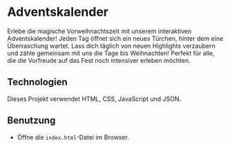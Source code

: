 # Adventskalender
Erlebe die magische Vorweihnachtszeit mit unserem interaktiven Adventskalender! Jeden Tag öffnet sich ein neues Türchen, hinter dem eine Überraschung wartet. Lass dich täglich von neuen Highlights verzaubern und zähle gemeinsam mit uns die Tage bis Weihnachten! Perfekt für alle, die die Vorfreude auf das Fest noch intensiver erleben möchten.
## Technologien
Dieses Projekt verwendet HTML, CSS, JavaScript und JSON.
## Benutzung
- Öffne die `index.html`-Datei im Browser.
